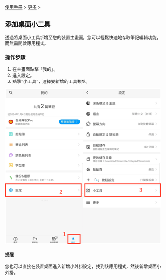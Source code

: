 [使用手冊](/dragonnest/drawnote/manual/zh-tw) > [更多](/dragonnest/drawnote/manual/zh-tw/more) >


添加桌面小工具
---
透過將桌面小工具新增至您的裝置主畫面，您可以輕鬆快速地存取筆記編輯功能，而無需開啟應用程式。
### 操作步驟
1. 在主畫面點擊「我的」。
2. 進入設定。
3. 點擊"小工具"，選擇要新增的工具類型。

![](imgs/add_widgets.png)

#### 提醒
您也可以直接在裝置桌面進入新增小外掛設定，找到該應用程式，然後新增桌面小外掛。
